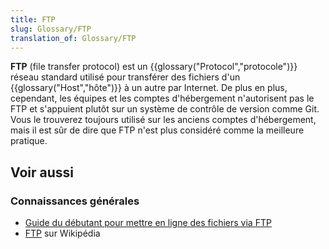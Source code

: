 ```yaml
---
title: FTP
slug: Glossary/FTP
translation_of: Glossary/FTP
---
```


**FTP** (file transfer protocol) est un {{glossary("Protocol","protocole")}} réseau standard utilisé pour transférer des fichiers d'un {{glossary("Host","hôte")}} à un autre par Internet. De plus en plus, cependant, les équipes et les comptes d'hébergement n'autorisent pas le FTP et s'appuient plutôt sur un système de contrôle de version comme Git. Vous le trouverez toujours utilisé sur les anciens comptes d'hébergement, mais il est sûr de dire que FTP n'est plus considéré comme la meilleure pratique.

## Voir aussi

### Connaissances générales

- [Guide du débutant pour mettre en ligne des fichiers via FTP](/fr/Apprendre/Transf%C3%A9rer_des_fichiers_vers_un_serveur_web)
- [FTP](https://fr.wikipedia.org/wiki/File_Transfer_Protocol) sur Wikipédia
